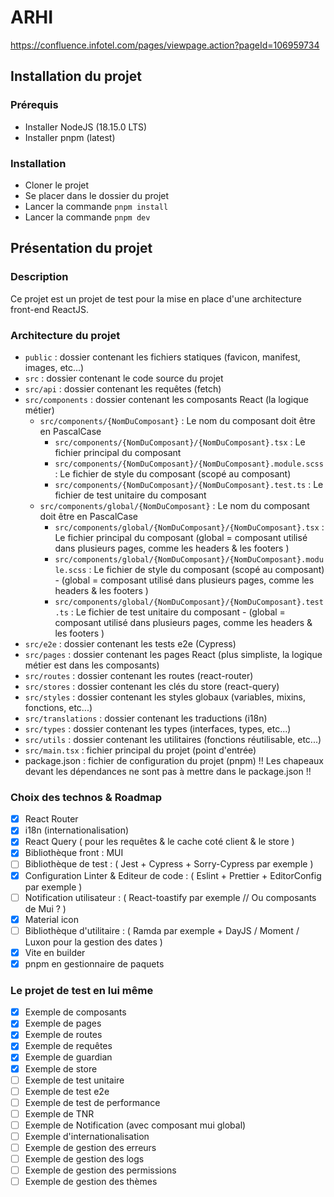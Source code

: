 # ARHI

https://confluence.infotel.com/pages/viewpage.action?pageId=106959734

## Installation du projet

### Prérequis

- Installer NodeJS (18.15.0 LTS)
- Installer pnpm (latest)

### Installation

- Cloner le projet
- Se placer dans le dossier du projet
- Lancer la commande `pnpm install`
- Lancer la commande `pnpm dev`

## Présentation du projet

### Description

Ce projet est un projet de test pour la mise en place d'une architecture front-end ReactJS.

### Architecture du projet

- `public` : dossier contenant les fichiers statiques (favicon, manifest, images, etc...)
- `src` : dossier contenant le code source du projet
- `src/api` : dossier contenant les requêtes (fetch)
- `src/components` : dossier contenant les composants React (la logique métier)
    - `src/components/{NomDuComposant}` : Le nom du composant doit être en PascalCase
        - `src/components/{NomDuComposant}/{NomDuComposant}.tsx` : Le fichier principal du composant
        - `src/components/{NomDuComposant}/{NomDuComposant}.module.scss` : Le fichier de style du composant (scopé au composant)
        - `src/components/{NomDuComposant}/{NomDuComposant}.test.ts` : Le fichier de test unitaire du composant
    - `src/components/global/{NomDuComposant}` : Le nom du composant doit être en PascalCase
        - `src/components/global/{NomDuComposant}/{NomDuComposant}.tsx` : Le fichier principal du composant (global = composant utilisé dans plusieurs pages, comme les headers & les footers )
        - `src/components/global/{NomDuComposant}/{NomDuComposant}.module.scss` : Le fichier de style du composant (scopé au composant) - (global = composant utilisé dans plusieurs pages, comme les headers & les footers )
        - `src/components/global/{NomDuComposant}/{NomDuComposant}.test.ts` : Le fichier de test unitaire du composant - (global = composant utilisé dans plusieurs pages, comme les headers & les footers )
- `src/e2e` : dossier contenant les tests e2e (Cypress)
- `src/pages` : dossier contenant les pages React (plus simpliste, la logique métier est dans les composants)
- `src/routes` : dossier contenant les routes (react-router)
- `src/stores` : dossier contenant les clés du store (react-query)
- `src/styles` : dossier contenant les styles globaux (variables, mixins, fonctions, etc...)
- `src/translations` : dossier contenant les traductions (i18n)
- `src/types` : dossier contenant les types (interfaces, types, etc...)
- `src/utils` : dossier contenant les utilitaires (fonctions réutilisable, etc...)
- `src/main.tsx` : fichier principal du projet (point d'entrée)
- package.json : fichier de configuration du projet (pnpm) !! Les chapeaux devant les dépendances ne sont pas à mettre dans le package.json !!

### Choix des technos & Roadmap

- [X] React Router
- [X] i18n (internationalisation)
- [X] React Query ( pour les requêtes & le cache coté client & le store )
- [X] Bibliothèque front :  MUI
- [ ] Bibliothèque de test :  ( Jest + Cypress + Sorry-Cypress par exemple )
- [X] Configuration Linter & Editeur de code : ( Eslint + Prettier + EditorConfig par exemple )
- [ ] Notification utilisateur : ( React-toastify par exemple // Ou composants de Mui ? )
- [X] Material icon
- [ ] Bibliothèque d'utilitaire : ( Ramda par exemple + DayJS / Moment / Luxon pour la gestion des dates )
- [X] Vite en builder
- [X] pnpm en gestionnaire de paquets

### Le projet de test en lui même

- [x] Exemple de composants
- [x] Exemple de pages
- [x] Exemple de routes
- [x] Exemple de requêtes
- [x] Exemple de guardian
- [X] Exemple de store
- [ ] Exemple de test unitaire
- [ ] Exemple de test e2e
- [ ] Exemple de test de performance
- [ ] Exemple de TNR
- [ ] Exemple de Notification (avec composant mui global)
- [ ] Exemple d'internationalisation
- [ ] Exemple de gestion des erreurs
- [ ] Exemple de gestion des logs
- [ ] Exemple de gestion des permissions
- [ ] Exemple de gestion des thèmes
